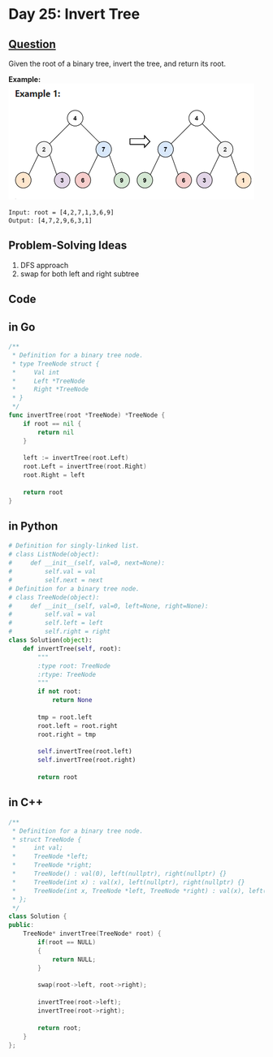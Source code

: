 # Day 25: Invert Tree

## [Question](https://leetcode.com/problems/invert-binary-tree/description/?envType=study-plan-v2&envId=top-interview-150)

Given the root of a binary tree, invert the tree, and return its root.

**Example:**
![Alt text](image.png)
```
Input: root = [4,2,7,1,3,6,9]
Output: [4,7,2,9,6,3,1]
```

## Problem-Solving Ideas
1. DFS approach
2. swap for both left and right subtree

## Code
## in Go 

``` Go
/**
 * Definition for a binary tree node.
 * type TreeNode struct {
 *     Val int
 *     Left *TreeNode
 *     Right *TreeNode
 * }
 */
func invertTree(root *TreeNode) *TreeNode {
    if root == nil {
        return nil
    }

    left := invertTree(root.Left)
    root.Left = invertTree(root.Right)
    root.Right = left

    return root
}
```

## in Python
``` python
# Definition for singly-linked list.
# class ListNode(object):
#     def __init__(self, val=0, next=None):
#         self.val = val
#         self.next = next
# Definition for a binary tree node.
# class TreeNode(object):
#     def __init__(self, val=0, left=None, right=None):
#         self.val = val
#         self.left = left
#         self.right = right
class Solution(object):
    def invertTree(self, root):
        """
        :type root: TreeNode
        :rtype: TreeNode
        """
        if not root:
            return None

        tmp = root.left
        root.left = root.right
        root.right = tmp

        self.invertTree(root.left)
        self.invertTree(root.right)

        return root
```

## in C++
``` C++
/**
 * Definition for a binary tree node.
 * struct TreeNode {
 *     int val;
 *     TreeNode *left;
 *     TreeNode *right;
 *     TreeNode() : val(0), left(nullptr), right(nullptr) {}
 *     TreeNode(int x) : val(x), left(nullptr), right(nullptr) {}
 *     TreeNode(int x, TreeNode *left, TreeNode *right) : val(x), left(left), right(right) {}
 * };
 */
class Solution {
public:
    TreeNode* invertTree(TreeNode* root) {
        if(root == NULL)
        {
            return NULL;
        }

        swap(root->left, root->right);

        invertTree(root->left);
        invertTree(root->right);

        return root;
    }
};
```



